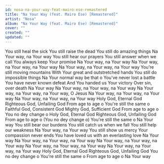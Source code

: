 ```yaml
---
id: nosa-na-your-way-feat-mairo-ese-remastered
title: "Na Your Way (feat. Mairo Ese) [Remastered]"
artist: "Nosa"
album: "Na Your Way (feat. Mairo Ese) [Remastered]"
cover: ""
created: ""
updated: ""
---
```


You still heal the sick
You still raise the dead
You still do amazing things
Na Your way, na Your way
You still hear our prayers
You still answer when we call
You always keep Your promise
Na Your way, na Your way
Na Your way, na Your way, na Your way
Na Your way, na Your way, na Your way
You're still moving mountains
With Your great and outstretched hands
You still do impossible things
Na Your normal way be that o
You've never lost a battle
You have never known defeat
And You handed us Your victory
Over sin, over death
Na Your way
Na Your way, na Your way, na Your way
Na Your way, na Your way, na Your way, O Jesus
Na Your way, na Your way, na Your way
Na Your way, na Your way, na Your way
Holy God, Eternal God
Righteous God, Unfailing God
From age to age o
You're still the same o
Faithful God, Consistent God
Mighty God, Sufficient God
From age to age o
You no dey change o
Holy God, Eternal God
Righteous God, Unfailing God
From age to age o (You no dey change o)
You're still the same o
Na Your way
You still bear our burdens
You still catch us when we fall
You still help our weakness
Na Your way, na Your way
You still show us mercy
Your compassion never ends
You have loved us with an everlasting love
Na Your way
Na Your way, na Your way, na Your way
Na Your way, na Your way, na Your way
Na Your way, na Your way, na Your way
Na Your way, na Your way, na Your way
Holy God, Eternal God
Righteous God, Unfailing God
You no dey change o
You're still the same o
From age to age o
Na Your way